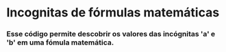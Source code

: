 # Incognitas de fórmulas matemáticas

### Esse código permite descobrir os valores das incógnitas 'a' e 'b' em uma fómula matemática.
